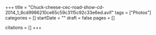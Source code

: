+++
title = "Chuck-cheese-cec-road-show-cd-2014_1_6cd9986210ce65c59c3115c92c33e6ed.avif"
tags = ["Photos"]
categories = []
startDate = ""
draft = false
pages = []

citations = []
+++
